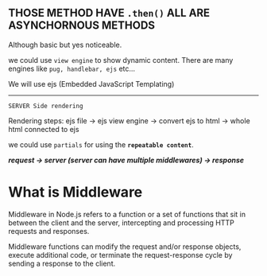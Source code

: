 ## THOSE METHOD HAVE `.then()` ALL ARE ASYNCHORNOUS METHODS
Although basic but yes noticeable.

we could use `view engine` to show dynamic content. There are many engines like `pug, handlebar, ejs` etc...

We will use ejs (Embedded JavaScript Templating)

---
    SERVER Side rendering

Rendering steps:
ejs file -> ejs view engine -> convert ejs to html -> whole html connected to ejs


we could use `partials` for using the **`repeatable content`**.


***request -> server (server can have multiple middlewares) -> response***


# What is Middleware
Middleware in Node.js refers to a function or a set of functions that sit in between the client and the server, intercepting and processing HTTP requests and responses. 

Middleware functions can modify the request and/or response objects, execute additional code, or terminate the request-response cycle by sending a response to the client.